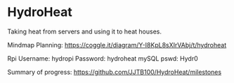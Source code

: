# HydroHeat
Taking heat from servers and using it to heat houses.

Mindmap Planning: https://coggle.it/diagram/Y-I8KpL8sXIrVAbj/t/hydroheat

Rpi Username: hydropi
Password: hydroheat
mySQL pswd: Hydr0


Summary of progress: https://github.com/JJTB100/HydroHeat/milestones

